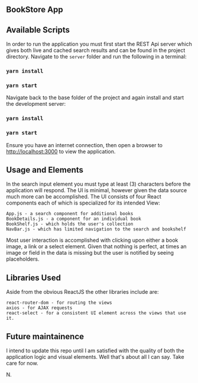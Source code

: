 ## BookStore App

## Available Scripts

In order to run the application you must first start the REST Api server which gives both live and cached search results and can be found in the project directory. Navigate to the `server` folder and run the following in a terminal:

### `yarn install`
### `yarn start`

Navigate back to the base folder of the project and again install and start the development server:
### `yarn install`
### `yarn start`<br>

Ensure you have an internet connection, then open a browser to [http://localhost:3000](http://localhost:3000) to view the application.

## Usage and Elements

In the search input element you must type at least (3) characters before the application will respond. The UI is minimal, however given the data source much more can be accomplished. The UI consists of four React components each of which is specialized for its intended View:

    App.js - a search component for additional books
    BookDetails.js - a component for an individual book
    BookShelf.js - which holds the user's collection
    NavBar.js - which has limited navigation to the search and bookshelf

Most user interaction is accomplished with clicking upon either a book image, a link or a select element. Given that nothing is perfect, at times an image or field in the data is missing but the user is notified by seeing placeholders.

## Libraries Used

Aside from the obvious ReactJS the other libraries include are:

    react-router-dom - for routing the views
    axios - for AJAX requests
    react-select - for a consistent UI element across the views that use it.

## Future maintainence

I intend to update this repo until I am satisfied with the quality of both the application logic and visual elements. Well that's about all I can say. Take care for now.

N.